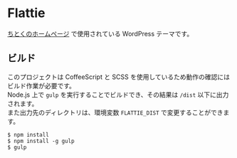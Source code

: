 Flattie
=======

[ちとくのホームページ](https://chitoku.jp/) で使用されている WordPress テーマです。

## ビルド

このプロジェクトは CoffeeScript と SCSS を使用しているため動作の確認にはビルド作業が必要です。  
Node.js 上で `gulp` を実行することでビルドでき、その結果は `/dist` 以下に出力されます。  
また出力先のディレクトリは、環境変数 `FLATTIE_DIST` で変更することができます。

```
$ npm install
$ npm install -g gulp
$ gulp
```
